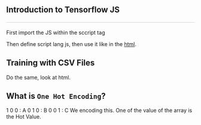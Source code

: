 <style>hr{opacity: 20%; height: 1px!important; margin-bottom:0px!important</style>


## Introduction to Tensorflow JS <hr>
First import the JS within the sccript tag

Then define script lang js, then use it like in the [html](C1_W1_Lab_1_FirstHTML.html).

## Training with CSV Files
Do the same, look at html. 

## What is `One Hot Encoding`?
1 0 0 : A
0 1 0 : B
0 0 1 : C
We encoding this. One of the value of the array is the Hot Value.

